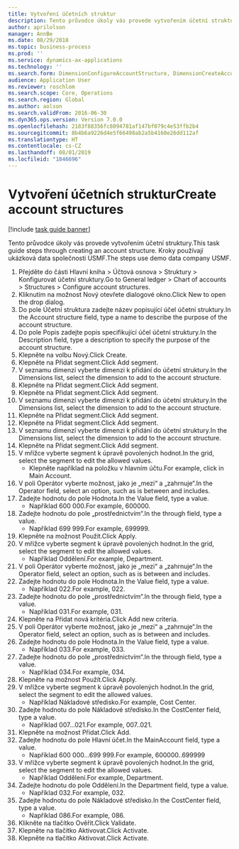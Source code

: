 ```yaml
---
title: Vytvoření účetních struktur
description: Tento průvodce úkoly vás provede vytvořením účetní struktury.
author: aprilolson
manager: AnnBe
ms.date: 08/29/2018
ms.topic: business-process
ms.prod: ''
ms.service: dynamics-ax-applications
ms.technology: ''
ms.search.form: DimensionConfigureAccountStructure, DimensionCreateAccountStructure, DimensionHierarchyAddLevel, DimensionHierarchyConstraintActivate
audience: Application User
ms.reviewer: roschlom
ms.search.scope: Core, Operations
ms.search.region: Global
ms.author: aolson
ms.search.validFrom: 2016-06-30
ms.dyn365.ops.version: Version 7.0.0
ms.openlocfilehash: 2183f88356fc8094781af147bf079c4e53ffb2b4
ms.sourcegitcommit: 8b4b6a9226d4e5f66498ab2a5b4160e26dd112af
ms.translationtype: HT
ms.contentlocale: cs-CZ
ms.lasthandoff: 08/01/2019
ms.locfileid: "1846696"
---
```

# <a name="create-account-structures"></a><span data-ttu-id="bb514-103">Vytvoření účetních struktur</span><span class="sxs-lookup"><span data-stu-id="bb514-103">Create account structures</span></span>

[!include [task guide banner](../../includes/task-guide-banner.md)]

<span data-ttu-id="bb514-104">Tento průvodce úkoly vás provede vytvořením účetní struktury.</span><span class="sxs-lookup"><span data-stu-id="bb514-104">This task guide steps through creating an account structure.</span></span> <span data-ttu-id="bb514-105">Kroky používají ukázková data společnosti USMF.</span><span class="sxs-lookup"><span data-stu-id="bb514-105">The steps use demo data company USMF.</span></span>

1. <span data-ttu-id="bb514-106">Přejděte do části Hlavní kniha > Účtová osnova > Struktury > Konfigurovat účetní struktury.</span><span class="sxs-lookup"><span data-stu-id="bb514-106">Go to General ledger > Chart of accounts > Structures > Configure account structures.</span></span>
2. <span data-ttu-id="bb514-107">Kliknutím na možnost Nový otevřete dialogové okno.</span><span class="sxs-lookup"><span data-stu-id="bb514-107">Click New to open the drop dialog.</span></span>
3. <span data-ttu-id="bb514-108">Do pole Účetní struktura zadejte název popisující účel účetní struktury.</span><span class="sxs-lookup"><span data-stu-id="bb514-108">In the Account structure field, type a name to describe the purpose of the account structure.</span></span>
4. <span data-ttu-id="bb514-109">Do pole Popis zadejte popis specifikující účel účetní struktury.</span><span class="sxs-lookup"><span data-stu-id="bb514-109">In the Description field, type a description to specify the purpose of the account structure.</span></span>
5. <span data-ttu-id="bb514-110">Klepněte na volbu Nový.</span><span class="sxs-lookup"><span data-stu-id="bb514-110">Click Create.</span></span>
6. <span data-ttu-id="bb514-111">Klepněte na Přidat segment.</span><span class="sxs-lookup"><span data-stu-id="bb514-111">Click Add segment.</span></span>
7. <span data-ttu-id="bb514-112">V seznamu dimenzí vyberte dimenzi k přidání do účetní struktury.</span><span class="sxs-lookup"><span data-stu-id="bb514-112">In the Dimensions list, select the dimension to add to the account structure.</span></span>
8. <span data-ttu-id="bb514-113">Klepněte na Přidat segment.</span><span class="sxs-lookup"><span data-stu-id="bb514-113">Click Add segment.</span></span>
9. <span data-ttu-id="bb514-114">Klepněte na Přidat segment.</span><span class="sxs-lookup"><span data-stu-id="bb514-114">Click Add segment.</span></span>
10. <span data-ttu-id="bb514-115">V seznamu dimenzí vyberte dimenzi k přidání do účetní struktury.</span><span class="sxs-lookup"><span data-stu-id="bb514-115">In the Dimensions list, select the dimension to add to the account structure.</span></span>
11. <span data-ttu-id="bb514-116">Klepněte na Přidat segment.</span><span class="sxs-lookup"><span data-stu-id="bb514-116">Click Add segment.</span></span>
12. <span data-ttu-id="bb514-117">Klepněte na Přidat segment.</span><span class="sxs-lookup"><span data-stu-id="bb514-117">Click Add segment.</span></span>
13. <span data-ttu-id="bb514-118">V seznamu dimenzí vyberte dimenzi k přidání do účetní struktury.</span><span class="sxs-lookup"><span data-stu-id="bb514-118">In the Dimensions list, select the dimension to add to the account structure.</span></span>
14. <span data-ttu-id="bb514-119">Klepněte na Přidat segment.</span><span class="sxs-lookup"><span data-stu-id="bb514-119">Click Add segment.</span></span>
15. <span data-ttu-id="bb514-120">V mřížce vyberte segment k úpravě povolených hodnot.</span><span class="sxs-lookup"><span data-stu-id="bb514-120">In the grid, select the segment to edit the allowed values.</span></span>
    * <span data-ttu-id="bb514-121">Klepněte například na položku v hlavním účtu.</span><span class="sxs-lookup"><span data-stu-id="bb514-121">For example, click in Main Account.</span></span>  
16. <span data-ttu-id="bb514-122">V poli Operátor vyberte možnost, jako je „mezi“ a „zahrnuje“.</span><span class="sxs-lookup"><span data-stu-id="bb514-122">In the Operator field, select an option, such as is between and includes.</span></span>
17. <span data-ttu-id="bb514-123">Zadejte hodnotu do pole Hodnota.</span><span class="sxs-lookup"><span data-stu-id="bb514-123">In the Value field, type a value.</span></span>
    * <span data-ttu-id="bb514-124">Například 600 000.</span><span class="sxs-lookup"><span data-stu-id="bb514-124">For example, 600000.</span></span>  
18. <span data-ttu-id="bb514-125">Zadejte hodnotu do pole „prostřednictvím“.</span><span class="sxs-lookup"><span data-stu-id="bb514-125">In the through field, type a value.</span></span>
    * <span data-ttu-id="bb514-126">Například 699 999.</span><span class="sxs-lookup"><span data-stu-id="bb514-126">For example, 699999.</span></span>  
19. <span data-ttu-id="bb514-127">Klepněte na možnost Použít.</span><span class="sxs-lookup"><span data-stu-id="bb514-127">Click Apply.</span></span>
20. <span data-ttu-id="bb514-128">V mřížce vyberte segment k úpravě povolených hodnot.</span><span class="sxs-lookup"><span data-stu-id="bb514-128">In the grid, select the segment to edit the allowed values.</span></span>
    * <span data-ttu-id="bb514-129">Například Oddělení.</span><span class="sxs-lookup"><span data-stu-id="bb514-129">For example, Department.</span></span>  
21. <span data-ttu-id="bb514-130">V poli Operátor vyberte možnost, jako je „mezi“ a „zahrnuje“.</span><span class="sxs-lookup"><span data-stu-id="bb514-130">In the Operator field, select an option, such as is between and includes.</span></span>
22. <span data-ttu-id="bb514-131">Zadejte hodnotu do pole Hodnota.</span><span class="sxs-lookup"><span data-stu-id="bb514-131">In the Value field, type a value.</span></span>
    * <span data-ttu-id="bb514-132">Například 022.</span><span class="sxs-lookup"><span data-stu-id="bb514-132">For example, 022.</span></span>  
23. <span data-ttu-id="bb514-133">Zadejte hodnotu do pole „prostřednictvím“.</span><span class="sxs-lookup"><span data-stu-id="bb514-133">In the through field, type a value.</span></span>
    * <span data-ttu-id="bb514-134">Například 031.</span><span class="sxs-lookup"><span data-stu-id="bb514-134">For example, 031.</span></span>  
24. <span data-ttu-id="bb514-135">Klepněte na Přidat nová kritéria.</span><span class="sxs-lookup"><span data-stu-id="bb514-135">Click Add new criteria.</span></span>
25. <span data-ttu-id="bb514-136">V poli Operátor vyberte možnost, jako je „mezi“ a „zahrnuje“.</span><span class="sxs-lookup"><span data-stu-id="bb514-136">In the Operator field, select an option, such as is between and includes.</span></span>
26. <span data-ttu-id="bb514-137">Zadejte hodnotu do pole Hodnota.</span><span class="sxs-lookup"><span data-stu-id="bb514-137">In the Value field, type a value.</span></span>
    * <span data-ttu-id="bb514-138">Například 033.</span><span class="sxs-lookup"><span data-stu-id="bb514-138">For example, 033.</span></span>  
27. <span data-ttu-id="bb514-139">Zadejte hodnotu do pole „prostřednictvím“.</span><span class="sxs-lookup"><span data-stu-id="bb514-139">In the through field, type a value.</span></span>
    * <span data-ttu-id="bb514-140">Například 034.</span><span class="sxs-lookup"><span data-stu-id="bb514-140">For example, 034.</span></span>  
28. <span data-ttu-id="bb514-141">Klepněte na možnost Použít.</span><span class="sxs-lookup"><span data-stu-id="bb514-141">Click Apply.</span></span>
29. <span data-ttu-id="bb514-142">V mřížce vyberte segment k úpravě povolených hodnot.</span><span class="sxs-lookup"><span data-stu-id="bb514-142">In the grid, select the segment to edit the allowed values.</span></span>
    * <span data-ttu-id="bb514-143">Například Nákladové středisko.</span><span class="sxs-lookup"><span data-stu-id="bb514-143">For example, Cost Center.</span></span>  
30. <span data-ttu-id="bb514-144">Zadejte hodnotu do pole Nákladové středisko.</span><span class="sxs-lookup"><span data-stu-id="bb514-144">In the CostCenter field, type a value.</span></span>
    * <span data-ttu-id="bb514-145">Například 007…021.</span><span class="sxs-lookup"><span data-stu-id="bb514-145">For example, 007..021.</span></span>  
31. <span data-ttu-id="bb514-146">Klepněte na možnost Přidat.</span><span class="sxs-lookup"><span data-stu-id="bb514-146">Click Add.</span></span>
32. <span data-ttu-id="bb514-147">Zadejte hodnotu do pole Hlavní účet.</span><span class="sxs-lookup"><span data-stu-id="bb514-147">In the MainAccount field, type a value.</span></span>
    * <span data-ttu-id="bb514-148">Například 600 000…699 999.</span><span class="sxs-lookup"><span data-stu-id="bb514-148">For example, 600000..699999</span></span>  
33. <span data-ttu-id="bb514-149">V mřížce vyberte segment k úpravě povolených hodnot.</span><span class="sxs-lookup"><span data-stu-id="bb514-149">In the grid, select the segment to edit the allowed values.</span></span>
    * <span data-ttu-id="bb514-150">Například Oddělení.</span><span class="sxs-lookup"><span data-stu-id="bb514-150">For example, Department.</span></span>  
34. <span data-ttu-id="bb514-151">Zadejte hodnotu do pole Oddělení.</span><span class="sxs-lookup"><span data-stu-id="bb514-151">In the Department field, type a value.</span></span>
    * <span data-ttu-id="bb514-152">Například 032.</span><span class="sxs-lookup"><span data-stu-id="bb514-152">For example, 032.</span></span>  
35. <span data-ttu-id="bb514-153">Zadejte hodnotu do pole Nákladové středisko.</span><span class="sxs-lookup"><span data-stu-id="bb514-153">In the CostCenter field, type a value.</span></span>
    * <span data-ttu-id="bb514-154">Například 086.</span><span class="sxs-lookup"><span data-stu-id="bb514-154">For example, 086.</span></span>  
36. <span data-ttu-id="bb514-155">Klikněte na tlačítko Ověřit.</span><span class="sxs-lookup"><span data-stu-id="bb514-155">Click Validate.</span></span>
37. <span data-ttu-id="bb514-156">Klepněte na tlačítko Aktivovat.</span><span class="sxs-lookup"><span data-stu-id="bb514-156">Click Activate.</span></span>
38. <span data-ttu-id="bb514-157">Klepněte na tlačítko Aktivovat.</span><span class="sxs-lookup"><span data-stu-id="bb514-157">Click Activate.</span></span>

